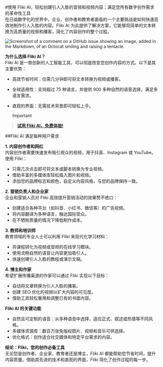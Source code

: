 #使用 Fliki AI，轻松创建引人入胜的音频和视频内容：满足您所有数字创作需求的革命性工具  
在日益数字化的世界中，企业、创作者和教育者面临的一个主要挑战是如何快速高效地制作引人入胜的内容。Fliki AI 为此提供了解决方案，它能够将简单的文本转换为高质量的视频和播客，简化了内容创作的整个过程。

![Screenshot of a comment on a GitHub issue showing an image, added in the Markdown, of an Octocat smiling and raising a tentacle.](https://myoctocat.com/assets/images/base-octocat.svg)

**为什么选择 Fliki AI？**  
Fliki AI 是一款创新的人工智能工具，可以彻底改变您创作内容的方式。以下是其主要优势：

- 高效节省时间：仅需几分钟即可将文本转换为视频或播客。
- 全球适用性：支持超过 75 种语言，并提供 900 多种自然的语音选择，满足多语言需求。
- 直观的界面：无需技术背景即可轻松上手。

  > [!IMPORTANT]
> [**试用 Fliki AI，免费体验!**](https://fliki.ai/?via=vulgaria)

##Fliki AI 满足每种用户需求

**1. 内容创作者和网红**  
内容创作者需要快速发布吸引观众的视频，用于抖音、Instagram 或 YouTube。使用 Fliki：

- 只需几次点击即可将文本或脚本转换为专业视频。
- 借助丰富的多媒体库轻松插入图片和视频。
- 添加您的品牌标志和颜色，自定义内容风格，与您的品牌保持一致。

**2. 营销负责人和企业家**  
企业和营销人员对 Fliki 高效提升营销活动的效果赞不绝口：

- 创建适合各种平台（如抖音、小红书、微信等）的广告视频。
- 将内容翻译为多种语言，触达国际受众。
- 在不牺牲质量的情况下降低制作成本。

**3. 教师和培训师**  
教育领域的专业人士可以利用 Fliki 来现代化学习材料：

- 将课程转化为视频或音频的在线学习模块。
- 使用流畅自然的语音让内容更加吸引人。
- 快速创建引人入胜的教程或演示文稿。

**4. 博主和作家**  
希望扩展传播渠道的作家可以通过 Fliki 实现以下目标：

- 自动将文章转换为引人入胜的播客。
- 创建 SEO 优化的视频以扩大内容的可见度。
- 借助工具轻松重用和调整已有的书面内容。

**Fliki AI 的关键功能**  
- 自然且可定制的语音：从多种语音中选择，适应正式、叙述或热情等不同风格。
- 多媒体资源库：数百万张免版权图片、视频和音乐可供选择。
- 优化格式：创作适合社交媒体和特定平台需求的内容。

**结论：Fliki，您的创作必备工具**  
无论您是创作者、企业家、教育者还是博主，Fliki AI 都能帮助您节省时间，提升内容质量。借助其先进的技术和直观的界面，Fliki 简化了创作过程的每一步。


